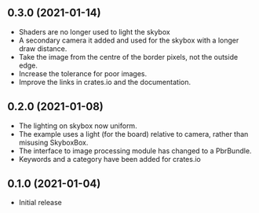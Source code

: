 ## 0.3.0 (2021-01-14)

* Shaders are no longer used to light the skybox
* A secondary camera it added and used for the skybox with a longer draw distance.
* Take the image from the centre of the border pixels, not the outside edge.
* Increase the tolerance for poor images.
* Improve the links in crates.io and the documentation.

## 0.2.0 (2021-01-08)

* The lighting on skybox now uniform.
* The example uses a light (for the board) relative to camera, rather than misusing SkyboxBox.
* The interface to image processing module has changed to a PbrBundle.
* Keywords and a category have been added for crates.io

## 0.1.0 (2021-01-04)

* Initial release